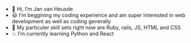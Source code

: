 - 👋 Hi, I’m Jan van Heusde
- :smiley: I’m beggining my coding experience and am super interested in web development as well as coding generally
- :floppy_disk: My particuler skill sets right now are Ruby, rails, JS, HTML and CSS
- :boom: I’m currently learning Python and React

<!---
monkz11/monkz11 is a ✨ special ✨ repository because its `README.md` (this file) appears on your GitHub profile.
You can click the Preview link to take a look at your changes.
--->
